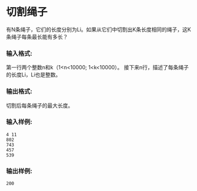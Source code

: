 # 切割绳子

有N条绳子，它们的长度分别为Li。如果从它们中切割出K条长度相同的绳子，这K条绳子每条最长能有多长？

### 输入格式:

第一行两个整数n和k（1<n<10000; 1<k<10000）。 接下来n行，描述了每条绳子的长度Li，Li也是整数。

### 输出格式:

切割后每条绳子的最大长度。

### 输入样例:

```in
4 11
802
743
457
539
```

### 输出样例:

```out
200
```
